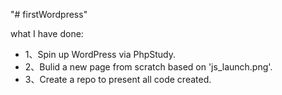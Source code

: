 "# firstWordpress" 


what I have done:
<ul>
  <li>1、Spin up WordPress via PhpStudy.</li>
  <li>2、Bulid a new page from scratch based on 'js_launch.png'.</li>
  <li>3、Create a repo to present all code created.</li>
</ul>
